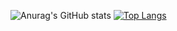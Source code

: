 ![Anurag's GitHub stats](https://github-readme-stats.vercel.app/api?username=ilr00743&show_icons=true&theme=slateorange)
[![Top Langs](https://github-readme-stats.vercel.app/api/top-langs/?username=ilr00743&theme=slateorange&hide=css,html,shaderlab,hlsl)](https://github.com/anuraghazra/github-readme-stats)
